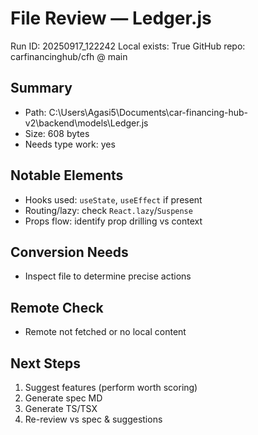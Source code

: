 # File Review — Ledger.js
Run ID: 20250917_122242
Local exists: True
GitHub repo: carfinancinghub/cfh @ main

## Summary
- Path: C:\Users\Agasi5\Documents\car-financing-hub-v2\backend\models\Ledger.js
- Size: 608 bytes
- Needs type work: yes

## Notable Elements
- Hooks used: `useState`, `useEffect` if present
- Routing/lazy: check `React.lazy`/`Suspense`
- Props flow: identify prop drilling vs context

## Conversion Needs
- Inspect file to determine precise actions

## Remote Check
- Remote not fetched or no local content

## Next Steps
1) Suggest features (perform worth scoring)
2) Generate spec MD
3) Generate TS/TSX
4) Re-review vs spec & suggestions